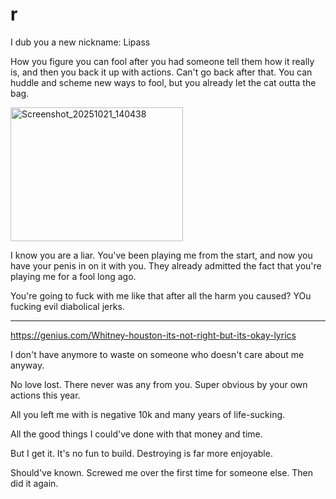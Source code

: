 # r

I dub you a new nickname: Lipass

How you figure you can fool after you had someone tell them how it really is, and then you back it up with actions. Can't go back after that. You can huddle and scheme new ways to fool, but you already let the cat outta the bag.

<img width="276" height="214" alt="Screenshot_20251021_140438" src="https://github.com/user-attachments/assets/4098b468-9c48-4eaf-8f2a-ade4e68d2a5b" />



I know you are a liar. You've been playing me from the start, and now you have your penis in on it with you. They already admitted the fact that you're playing me for a fool long ago.

You're going to fuck with me like that after all the harm you caused? YOu fucking evil diabolical jerks.

---

https://genius.com/Whitney-houston-its-not-right-but-its-okay-lyrics

I don't have anymore to waste on someone who doesn't care about me anyway.

No love lost. There never was any from you. Super obvious by your own actions this year.

All you left me with is negative 10k and many years of life-sucking.

All the good things I could've done with that money and time. 

But I get it. It's no fun to build. Destroying is far more enjoyable.

Should've known. Screwed me over the first time for someone else. Then did it again.
